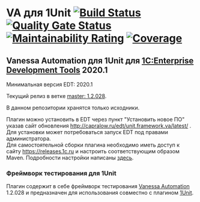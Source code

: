 ﻿# VA для 1Unit [![Build Status](https://travis-ci.com/DoublesunRUS/ru.capralow.dt.framework.va.svg)](https://travis-ci.com/DoublesunRUS/ru.capralow.dt.framework.va) [![Quality Gate Status](https://sonarcloud.io/api/project_badges/measure?project=DoublesunRUS_ru.capralow.dt.framework.va&metric=alert_status)](https://sonarcloud.io/dashboard?id=DoublesunRUS_ru.capralow.dt.framework.va) [![Maintainability Rating](https://sonarcloud.io/api/project_badges/measure?project=DoublesunRUS_ru.capralow.dt.framework.va&metric=sqale_rating)](https://sonarcloud.io/dashboard?id=DoublesunRUS_ru.capralow.dt.framework.va) [![Coverage](https://sonarcloud.io/api/project_badges/measure?project=DoublesunRUS_ru.capralow.dt.framework.va&metric=coverage)](https://sonarcloud.io/dashboard?id=DoublesunRUS_ru.capralow.dt.framework.va)


## Vanessa Automation для 1Unit для [1C:Enterprise Development Tools](http://v8.1c.ru/overview/IDE/) 2020.1

Минимальная версия EDT: 2020.1

Текущий релиз в ветке [master: 1.2.028](https://github.com/DoublesunRUS/ru.capralow.dt.framework.va/tree/master).<br>

В данном репозитории хранятся только исходники.<br>

Плагин можно установить в EDT через пункт "Установить новое ПО" указав сайт обновления http://capralow.ru/edt/unit.framework.va/latest/ . Для установки может потребоваться запуск EDT под правами администратора.<br>
Для самостоятельной сборки плагина необходимо иметь доступ к сайту https://releases.1c.ru и настроить соответствующим образом Maven. Подробности настройки написаны [здесь](https://github.com/1C-Company/dt-example-plugins/blob/master/simple-plugin/README.md).

### Фреймворк тестирования для 1Unit
Плагин содержит в себе фреймворк тестирования [Vanessa Automation](https://github.com/Pr-Mex/vanessa-automation) 1.2.028 и предназначен для использования совместно с плагином [1Unit](https://github.com/DoublesunRUS/ru.capralow.dt.unit.launcher).

